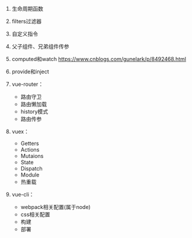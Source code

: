 1. 生命周期函数

2. filters过滤器

3. 自定义指令

4. 父子组件、兄弟组件传参

5. computed和watch
https://www.cnblogs.com/gunelark/p/8492468.html

9. provide和inject

6. vue-router：
    - 路由守卫
    - 路由懒加载
    - history模式
    - 路由传参

7. vuex：
    - Getters
    - Actions
    - Mutaions
    - State
    - Dispatch
    - Module
    - 热重载

8. vue-cli：
    - webpack相关配置(属于node)
    - css相关配置
    - 构建
    - 部署
